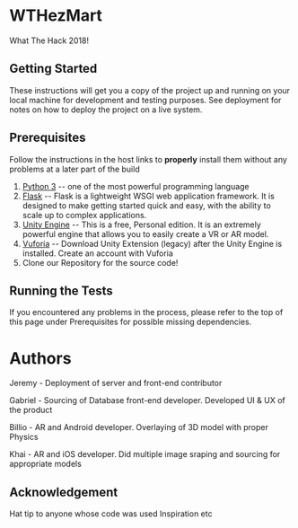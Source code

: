 # WTHezMart
What The Hack 2018!

## Getting Started
These instructions will get you a copy of the project up and running on your local machine for development and testing purposes. See deployment for notes on how to deploy the project on a live system.

## Prerequisites
Follow the instructions in the host links to **properly** install them without any problems at a later part of the build

1. [Python 3](https://www.python.org/) -- one of the most powerful programming language
2. [Flask](https://pypi.org/project/Flask/) -- Flask is a lightweight WSGI web application framework. It is designed to make getting started quick and easy, with the ability to scale up to complex applications.
3. [Unity Engine](https://store.unity.com/download?ref=personal) -- This is a free, Personal edition. It is an extremely powerful engine that allows you to easily create a VR or AR model.
4. [Vuforia](https://developer.vuforia.com/downloads/sdk) -- Download Unity Extension (legacy) after the Unity Engine is installed. Create an account with Vuforia
5. Clone our Repository for the source code!

## Running the Tests
If you encountered any problems in the process, please refer to the top of this page under Prerequisites for possible missing dependencies.

# Authors
Jeremy  - Deployment of server and front-end contributor

Gabriel - Sourcing of Database front-end developer. Developed UI & UX of the product

Billio  - AR and Android developer. Overlaying of 3D model with proper Physics

Khai    - AR and iOS developer. Did multiple image sraping and sourcing for appropriate models


## Acknowledgement
Hat tip to anyone whose code was used Inspiration etc

